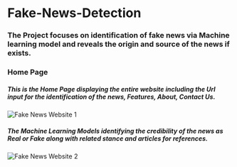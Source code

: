 # Fake-News-Detection

### The Project focuses on identification of fake news via Machine learning model and reveals the origin and source of the news if exists.

### Home Page
##### This is the Home Page displaying the entire website including the Url input for the identification of the news, Features, About, Contact Us.
![Fake News Website 1](https://user-images.githubusercontent.com/67231450/119248871-b2e6ae80-bbb1-11eb-97b8-50ca9acdf68b.jpeg)

##### The Machine Learning Models identifying the credibility of the news as Real or Fake along with related stance and articles for references.
![Fake News Website 2](https://user-images.githubusercontent.com/67231450/119248902-efb2a580-bbb1-11eb-8073-8aece13cf8f2.jpeg)

